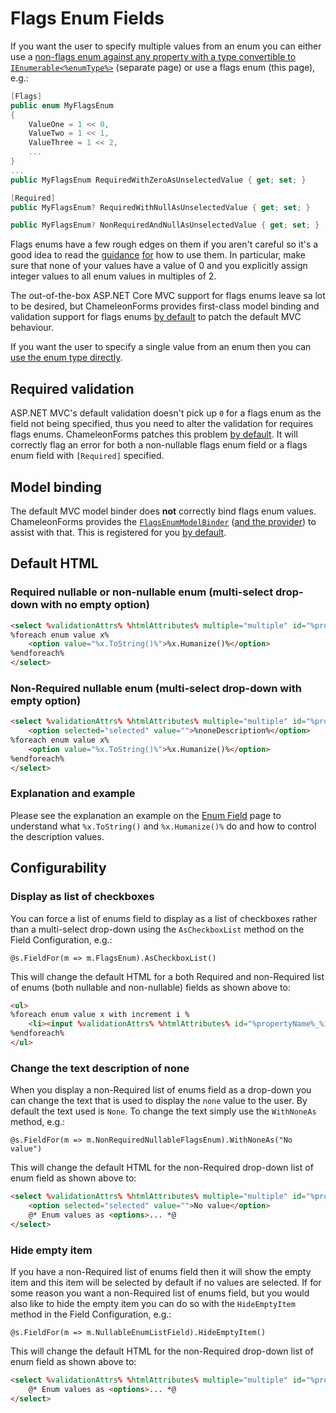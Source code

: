 # Flags Enum Fields

If you want the user to specify multiple values from an enum you can either use a [non-flags enum against any property with a type convertible to `IEnumerable<%enumType%>`](multiple-enum.md) (separate page) or use a flags enum (this page), e.g.:

```csharp
[Flags]
public enum MyFlagsEnum
{
    ValueOne = 1 << 0,
    ValueTwo = 1 << 1,
    ValueThree = 1 << 2,
    ...
}
...
public MyFlagsEnum RequiredWithZeroAsUnselectedValue { get; set; }

[Required]
public MyFlagsEnum? RequiredWithNullAsUnselectedValue { get; set; }

public MyFlagsEnum? NonRequiredAndNullAsUnselectedValue { get; set; }
```

Flags enums have a few rough edges on them if you aren't careful so it's a good idea to read the [guidance](https://msdn.microsoft.com/en-us/library/ms229062(v=vs.100).aspx) [for](https://msdn.microsoft.com/en-us/library/system.flagsattribute.aspx) how to use them. In particular, make sure that none of your values have a value of 0 and you explicitly assign integer values to all enum values in multiples of 2.

The out-of-the-box ASP.NET Core MVC support for flags enums leave sa lot to be desired, but ChameleonForms provides first-class model binding and validation support for flags enums [by default](configuration.md#default-global-config) to patch the default MVC behaviour.

If you want the user to specify a single value from an enum then you can [use the enum type directly](enum.md).

## Required validation

ASP.NET MVC's default validation doesn't pick up `0` for a flags enum as the field not being specified, thus you need to alter the validation for requires flags enums. ChameleonForms patches this problem [by default](configuration.md#default-global-config). It will correctly flag an error for both a non-nullable flags enum field or a flags enum field with `[Required]` specified.

## Model binding

The default MVC model binder does **not** correctly bind flags enum values. ChameleonForms provides the [`FlagsEnumModelBinder`](https://github.com/MRCollective/ChameleonForms/blob/master/ChameleonForms/ModelBinders/FlagsEnumModelBinder.cs) ([and the provider](https://github.com/MRCollective/ChameleonForms/blob/master/ChameleonForms/ModelBinders/FlagsEnumModelBinderProvider.cs)) to assist with that. This is registered for you [by default](configuration.md#default-global-config).

## Default HTML

### Required nullable or non-nullable enum (multi-select drop-down with no empty option)

```html
<select %validationAttrs% %htmlAttributes% multiple="multiple" id="%propertyName%" name="%propertyName%" required="required">
%foreach enum value x%
    <option value="%x.ToString()%">%x.Humanize()%</option>
%endforeach%
</select>
```

### Non-Required nullable enum (multi-select drop-down with empty option)

```html
<select %validationAttrs% %htmlAttributes% multiple="multiple" id="%propertyName%" name="%propertyName%">
    <option selected="selected" value="">%noneDescription%</option>
%foreach enum value x%
    <option value="%x.ToString()%">%x.Humanize()%</option>
%endforeach%
</select>
```

### Explanation and example

Please see the explanation an example on the [Enum Field](enum.md#explanation-and-example) page to understand what `%x.ToString()` and `%x.Humanize()%` do and how to control the description values.

## Configurability

### Display as list of checkboxes

You can force a list of enums field to display as a list of checkboxes rather than a multi-select drop-down using the `AsCheckboxList` method on the Field Configuration, e.g.:

```cshtml
@s.FieldFor(m => m.FlagsEnum).AsCheckboxList()
```

This will change the default HTML for a both Required and non-Required list of enums (both nullable and non-nullable) fields as shown above to:

```html
<ul>
%foreach enum value x with increment i %
    <li><input %validationAttrs% %htmlAttributes% id="%propertyName%_%i%" name="%propertyName%" type="checkbox" value="%x.ToString()%" /> <label for="%propertyName%_%i%">%x.Humanize()%</label></li>
%endforeach%
</ul>
```

### Change the text description of none

When you display a non-Required list of enums field as a drop-down you can change the text that is used to display the `none` value to the user. By default the text used is `None`. To change the text simply use the `WithNoneAs` method, e.g.:

```cshtml
@s.FieldFor(m => m.NonRequiredNullableFlagsEnum).WithNoneAs("No value")
```

This will change the default HTML for the non-Required drop-down list of enum field as shown above to:

```html
<select %validationAttrs% %htmlAttributes% multiple="multiple" id="%propertyName%" name="%propertyName%">
    <option selected="selected" value="">No value</option>
    @* Enum values as <options>... *@
</select>
```

### Hide empty item
If you have a non-Required list of enums field then it will show the empty item and this item will be selected by default if no values are selected. If for some reason you want a non-Required list of enums field, but you would also like to hide the empty item you can do so with the `HideEmptyItem` method in the Field Configuration, e.g.:

```cshtml
@s.FieldFor(m => m.NullableEnumListField).HideEmptyItem()
```

This will change the default HTML for the non-Required drop-down list of enum field as shown above to:

```html
<select %validationAttrs% %htmlAttributes% multiple="multiple" id="%propertyName%" name="%propertyName%">
    @* Enum values as <options>... *@
</select>
```
